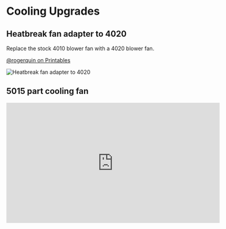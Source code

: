 # Cooling Upgrades

## Heatbreak fan adapter to 4020

Replace the stock 4010 blower fan with a 4020 blower fan.

[@rogerquin on Printables](https://www.printables.com/model/447126-back-mounted-cooling-fan-duct-for-sovol-sv06-3d-pr)

![Heatbreak fan adapter to 4020](/images/upgrades/fan_adapter_4020.webp)

## 5015 part cooling fan

<iframe width="560" height="315" src="https://www.youtube-nocookie.com/embed/hw39j5DV56M" title="Added a 5015 Blower Fan to my Sovol SV06" frameborder="0" allow="accelerometer; autoplay; clipboard-write; encrypted-media; gyroscope; picture-in-picture; web-share" allowfullscreen></iframe>
